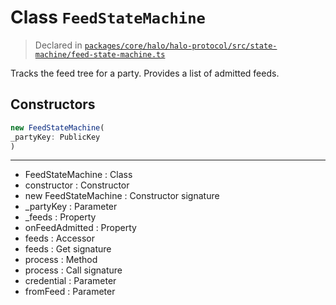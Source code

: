 # Class `FeedStateMachine`
> Declared in [`packages/core/halo/halo-protocol/src/state-machine/feed-state-machine.ts`](https://github.com/dxos/protocols/blob/main/packages/core/halo/halo-protocol/src/state-machine/feed-state-machine.ts#L30)

Tracks the feed tree for a party.
Provides a list of admitted feeds.

## Constructors
```ts
new FeedStateMachine(
_partyKey: PublicKey
)
```

---
- FeedStateMachine : Class
- constructor : Constructor
- new FeedStateMachine : Constructor signature
- _partyKey : Parameter
- _feeds : Property
- onFeedAdmitted : Property
- feeds : Accessor
- feeds : Get signature
- process : Method
- process : Call signature
- credential : Parameter
- fromFeed : Parameter
